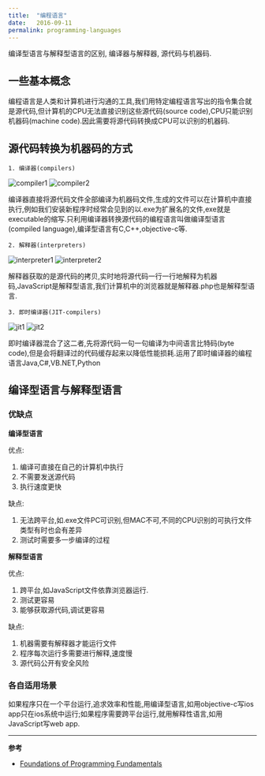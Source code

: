```yaml
---
title:  "编程语言"
date:   2016-09-11
permalink: programming-languages
---
```


编译型语言与解释型语言的区别, 编译器与解释器, 源代码与机器码.

<!-- more -->

## 一些基本概念

编程语言是人类和计算机进行沟通的工具,我们用特定编程语言写出的指令集合就是源代码,但计算机的CPU无法直接识别这些源代码(source code),CPU只能识别机器码(machine code).因此需要将源代码转换成CPU可以识别的机器码.

## 源代码转换为机器码的方式

    1. 编译器(compilers)


![compiler1](/posts/images/node_compile1.jpg)
![compiler2](/posts/images/node_compile2.jpg)

编译器直接将源代码文件全部编译为机器码文件,生成的文件可以在计算机中直接执行,例如我们安装新程序时经常会见到的以.exe为扩展名的文件,exe就是executable的缩写.只利用编译器转换源代码的编程语言叫做编译型语言(compiled language),编译型语言有C,C++,objective-c等.


    2. 解释器(interpreters)

![interpreter1](/posts/images/node_interpreter1.jpg)
![interpreter2](/posts/images/node_interpreter2.jpg)

解释器获取的是源代码的拷贝,实时地将源代码一行一行地解释为机器码,JavaScript是解释型语言,我们计算机中的浏览器就是解释器.php也是解释型语言.

    3. 即时编译器(JIT-compilers)

![jit1](/posts/images/node_jit1.jpg)
![jit2](/posts/images/node_jit2.jpg)

即时编译器混合了这二者,先将源代码一句一句编译为中间语言比特码(byte code),但是会将翻译过的代码缓存起来以降低性能损耗.运用了即时编译器的编程语言Java,C#,VB.NET,Python

## 编译型语言与解释型语言

### 优缺点

**编译型语言**

优点:

1. 编译可直接在自己的计算机中执行
2. 不需要发送源代码
3. 执行速度更快

缺点:

1. 无法跨平台,如.exe文件PC可识别,但MAC不可,不同的CPU识别的可执行文件类型有时也会有差异
2. 测试时需要多一步编译的过程

**解释型语言**

优点:

1. 跨平台,如JavaScript文件依靠浏览器运行.
2. 测试更容易
3. 能够获取源代码,调试更容易

缺点:

1. 机器需要有解释器才能运行文件
2. 程序每次运行多需要进行解释,速度慢
3. 源代码公开有安全风险

### 各自适用场景

如果程序只在一个平台运行,追求效率和性能,用编译型语言,如用objective-c写ios app只在ios系统中运行;如果程序需要跨平台运行,就用解释性语言,如用JavaScript写web app.


---
**参考**

- [Foundations of Programming Fundamentals](https://www.youtube.com/playlist?list=PLv-eQL7zVNdxfNVHmayusdXGRu0aJu5EQ)
